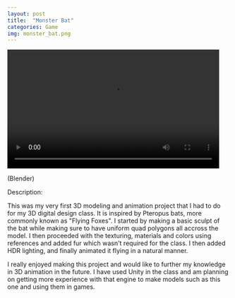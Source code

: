```yaml
---
layout: post
title:  "Monster Bat"
categories: Game
img: monster_bat.png
---
```

<video width="480" height="270" autoplay loop>
    <source src="/_images/RoseD_Monster_ANI.mov" type="video/mp4">
    <source src="/_images/RoseD_Monster_ANI.mov" type="video/ogg">
    Your browser does not support the video tag.
</video>

(Blender)

Description:

This was my very first 3D modeling and animation project that I had to do for my 3D digital design class. It is inspired by Pteropus bats, more commonly known as "Flying Foxes". I started by making a basic sculpt of the bat while making sure to have uniform quad polygons all accross the model. I then proceeded with the texturing, materials and colors using references and added fur which wasn't required for the class. I then added HDR lighting, and finally animated it flying in a natural manner. 

I really enjoyed making this project and would like to further my knowledge in 3D animation in the future. I have used Unity in the class and am planning on getting more experience with that engine to make models such as this one and using them in games.